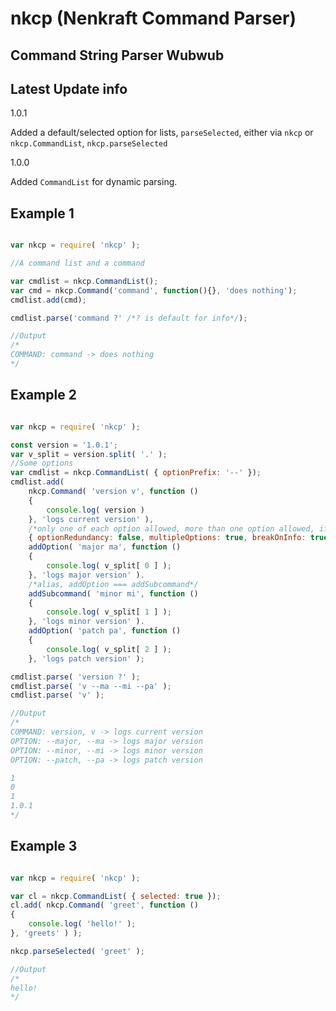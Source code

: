 # nkcp (Nenkraft Command Parser)

## Command String Parser Wubwub

## Latest Update info

1.0.1

Added a default/selected option for lists, `parseSelected`, either via `nkcp` or `nkcp.CommandList`, `nkcp.parseSelected`

1.0.0

Added `CommandList` for dynamic parsing.

## Example 1

```js

var nkcp = require( 'nkcp' );

//A command list and a command

var cmdlist = nkcp.CommandList();
var cmd = nkcp.Command('command', function(){}, 'does nothing');
cmdlist.add(cmd);

cmdlist.parse('command ?' /*? is default for info*/);

//Output
/*
COMMAND: command -> does nothing
*/


```

## Example 2

```js

var nkcp = require( 'nkcp' );

const version = '1.0.1';
var v_split = version.split( '.' );
//Some options
var cmdlist = nkcp.CommandList( { optionPrefix: '--' });
cmdlist.add(
    nkcp.Command( 'version v', function ()
    {
        console.log( version )
    }, 'logs current version' ),
    /*only one of each option allowed, more than one option allowed, if ? then break ALL, do not continue to main*/
    { optionRedundancy: false, multipleOptions: true, breakOnInfo: true, breakOnOption: true }).
    addOption( 'major ma', function ()
    {
        console.log( v_split[ 0 ] );
    }, 'logs major version' ).
    /*alias, addOption === addSubcommand*/
    addSubcommand( 'minor mi', function ()
    {
        console.log( v_split[ 1 ] );
    }, 'logs minor version' ).
    addOption( 'patch pa', function ()
    {
        console.log( v_split[ 2 ] );
    }, 'logs patch version' );

cmdlist.parse( 'version ?' );
cmdlist.parse( 'v --ma --mi --pa' );
cmdlist.parse( 'v' );

//Output
/*
COMMAND: version, v -> logs current version
OPTION: --major, --ma -> logs major version
OPTION: --minor, --mi -> logs minor version
OPTION: --patch, --pa -> logs patch version

1
0
1
1.0.1
*/

```

## Example 3

```js

var nkcp = require( 'nkcp' );

var cl = nkcp.CommandList( { selected: true });
cl.add( nkcp.Command( 'greet', function ()
{
    console.log( 'hello!' );
}, 'greets' ) );

nkcp.parseSelected( 'greet' );

//Output
/*
hello!
*/

```